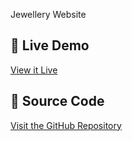 Jewellery Website

## 🔗 Live Demo
[View it Live](https://ThemedEdits.github.io/Zenish/)

## 📂 Source Code
[Visit the GitHub Repository](https://github.com/ThemedEdits/Zenish/)
